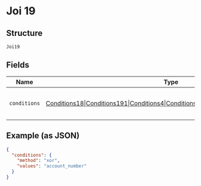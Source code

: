 
# Joi 19

## Structure

`Joi19`

## Fields

| Name | Type | Tags | Description | Getter | Setter |
|  --- | --- | --- | --- | --- | --- |
| `conditions` | [Conditions18](../../doc/models/conditions-18.md)\|[Conditions191](../../doc/models/conditions-191.md)\|[Conditions4](../../doc/models/conditions-4.md)\|[Conditions4](../../doc/models/conditions-4.md)1\|[Conditions4](../../doc/models/conditions-4.md)2\|[Conditions4](../../doc/models/conditions-4.md)3\|null | Optional | This is a container for any-of cases. | getConditions(): | setConditions( conditions): void |

## Example (as JSON)

```json
{
  "conditions": {
    "method": "xor",
    "values": "account_number"
  }
}
```

